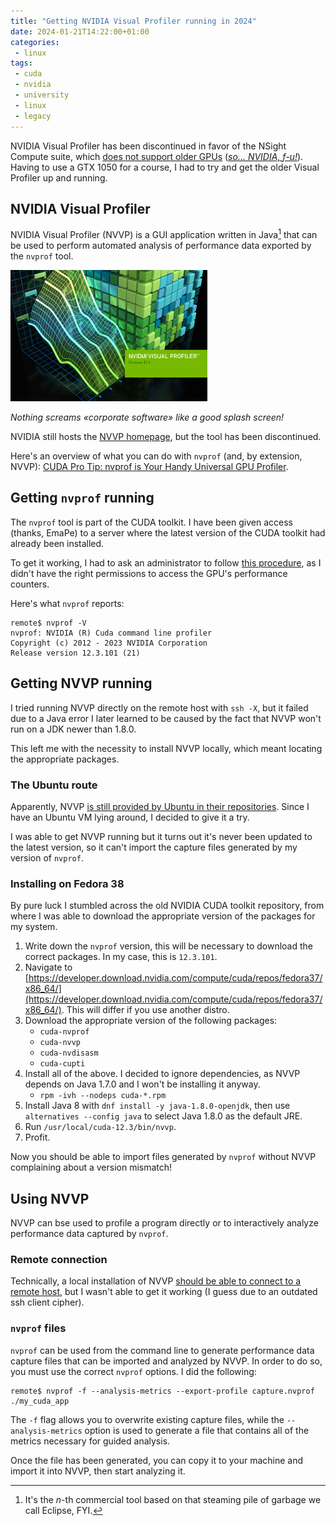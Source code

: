 ```yaml
---
title: "Getting NVIDIA Visual Profiler running in 2024"
date: 2024-01-21T14:22:00+01:00
categories:
 - linux
tags:
 - cuda
 - nvidia
 - university
 - linux
 - legacy
---
```


NVIDIA Visual Profiler has been discontinued in favor of the NSight Compute suite, which [does not support older GPUs](https://stackoverflow.com/questions/69599572/nsight-compute-says-profiling-is-not-supported-on-this-device-why) (_[so... NVIDIA, f-u!](https://www.youtube.com/watch?v=_36yNWw_07g)_). Having to use a GTX 1050 for a course, I had to try and get the older Visual Profiler up and running.

## NVIDIA Visual Profiler

NVIDIA Visual Profiler (NVVP) is a GUI application written in Java[^1] that can be used to perform automated analysis of performance data exported by the `nvprof` tool.

[^1]: It's the $n$-th commercial tool based on that steaming pile of garbage we call Eclipse, FYI.

<img src="https://raw.githubusercontent.com/jack23247/blog/master/img/nvvp.png" alt="nvvp-splash" style="height: 15em;" />

_Nothing screams «corporate software» like a good splash screen!_

NVIDIA still hosts the [NVVP homepage](https://developer.nvidia.com/nvidia-visual-profiler), but the tool has been discontinued.

Here's an overview of what you can do with `nvprof` (and, by extension, NVVP): [CUDA Pro Tip: nvprof is Your Handy Universal GPU Profiler](https://developer.nvidia.com/blog/cuda-pro-tip-nvprof-your-handy-universal-gpu-profiler/).

## Getting `nvprof` running

The `nvprof` tool is part of the CUDA toolkit. I have been given access (thanks, EmaPe) to a server where the latest version of the CUDA toolkit had already been installed. 

To get it working, I had to ask an administrator to follow [this procedure](https://developer.nvidia.com/nvidia-development-tools-solutions-err_nvgpuctrperm-permission-issue-performance-counters), as I didn't have the right permissions to access the GPU's performance counters.

Here's what `nvprof` reports:

```
remote$ nvprof -V
nvprof: NVIDIA (R) Cuda command line profiler
Copyright (c) 2012 - 2023 NVIDIA Corporation
Release version 12.3.101 (21)
```

## Getting NVVP running

I tried running NVVP directly on the remote host with `ssh -X`, but it failed due to a Java error I later learned to be caused by the fact that NVVP won't run on a JDK newer than 1.8.0.

This left me with the necessity to install NVVP locally, which meant locating the appropriate packages.

### The Ubuntu route

Apparently, NVVP [is still provided by Ubuntu in their repositories](https://packages.ubuntu.com/search?keywords=nvidia-visual-profiler). Since I have an Ubuntu VM lying around, I decided to give it a try.

I was able to get NVVP running but it turns out it's never been updated to the latest version, so it can't import the capture files generated by my version of `nvprof`.

### Installing on Fedora 38

By pure luck I stumbled across the old NVIDIA CUDA toolkit repository, from where I was able to download the appropriate version of the packages for my system.

1. Write down the `nvprof` version, this will be necessary to download the correct packages. In my case, this is `12.3.101`.
2. Navigate to [https://developer.download.nvidia.com/compute/cuda/repos/fedora37/x86_64/](https://developer.download.nvidia.com/compute/cuda/repos/fedora37/x86_64/). This will differ if you use another distro.
3. Download the appropriate version of the following packages:
   - `cuda-nvprof`
   - `cuda-nvvp`
   - `cuda-nvdisasm`
   - `cuda-cupti`
4. Install all of the above. I decided to ignore dependencies, as NVVP depends on Java 1.7.0 and I won't be installing it anyway.
   - `rpm -ivh --nodeps cuda-*.rpm`
5. Install Java 8 with `dnf install -y java-1.8.0-openjdk`, then use `alternatives --config java` to select Java 1.8.0 as the default JRE.
6. Run `/usr/local/cuda-12.3/bin/nvvp`.
7. Profit.

Now you should be able to import files generated by `nvprof` without NVVP complaining about a version mismatch!

## Using NVVP

NVVP can bse used to profile a program directly or to interactively analyze performance data captured by `nvprof`.

### Remote connection

Technically, a local installation of NVVP [should be able to connect to a remote host](https://docs.nvidia.com/cuda/profiler-users-guide/index.html#remote-profiling-with-visual-profiler), but I wasn't able to get it working (I guess due to an outdated ssh client cipher).

### `nvprof` files

`nvprof` can be used from the command line to generate performance data capture files that can be imported and analyzed by NVVP. In order to do so, you must use the correct `nvprof` options. I did the following:

```
remote$ nvprof -f --analysis-metrics --export-profile capture.nvprof ./my_cuda_app
```

The `-f` flag allows you to overwrite existing capture files, while the `--analysis-metrics` option is used to generate a file that contains all of the metrics necessary for guided analysis.

Once the file has been generated, you can copy it to your machine and import it into NVVP, then start analyzing it.
